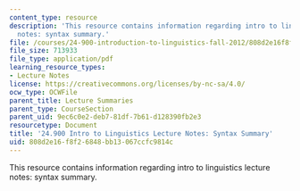 ```yaml
---
content_type: resource
description: 'This resource contains information regarding intro to linguistics lecture
  notes: syntax summary.'
file: /courses/24-900-introduction-to-linguistics-fall-2012/808d2e16f8f26848bb13067ccfc9814c_MIT24_900F12_Syntaxsummary.pdf
file_size: 713933
file_type: application/pdf
learning_resource_types:
- Lecture Notes
license: https://creativecommons.org/licenses/by-nc-sa/4.0/
ocw_type: OCWFile
parent_title: Lecture Summaries
parent_type: CourseSection
parent_uid: 9ec6c0e2-deb7-81df-7b61-d128390fb2e3
resourcetype: Document
title: '24.900 Intro to Linguistics Lecture Notes: Syntax Summary'
uid: 808d2e16-f8f2-6848-bb13-067ccfc9814c
---
```

This resource contains information regarding intro to linguistics lecture notes: syntax summary.